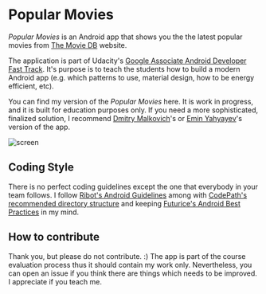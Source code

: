 # Popular Movies

*Popular Movies* is an Android app that shows you the the latest
popular movies from [The Movie DB](https://www.themoviedb.org/) website.

The application is part of Udacity's [Google Associate Android Developer Fast Track](https://www.udacity.com/course/associate-android-developer-fast-track--nd818).
It's purpose is to teach the students how to build a modern Android app
(e.g. which patterns to use, material design, how to be energy
efficient, etc).

You can find my version of the *Popular Movies* here. It is work in
progress, and it is built for education purposes only. If you need a
more sophisticated, finalized solution, I recommend [Dmitry Malkovich](https://github.com/DmitryMalkovich/popular-movies-app)'s
or [Emin Yahyayev](https://github.com/ewintory/udacity-popular-movies)'s version of the app.

![screen](../master/art/app-screens.png)

## Coding Style

There is no perfect coding guidelines except the one that everybody in
your team follows. I follow [Ribot's Android Guidelines](https://github.com/ribot/android-guidelines/blob/master/project_and_code_guidelines.md)
among with [CodePath's recommended directory structure](https://guides.codepath.com/android/Organizing-your-Source-Files)
and keeping [Futurice's Android Best Practices](https://github.com/futurice/android-best-practices)
in my mind.

## How to contribute

Thank you, but please do not contribute. :) The app is part of the
course evaluation process thus it should contain my work only.
Nevertheless, you can open an issue if you think there are things which
needs to be improved. I appreciate if you teach me.
